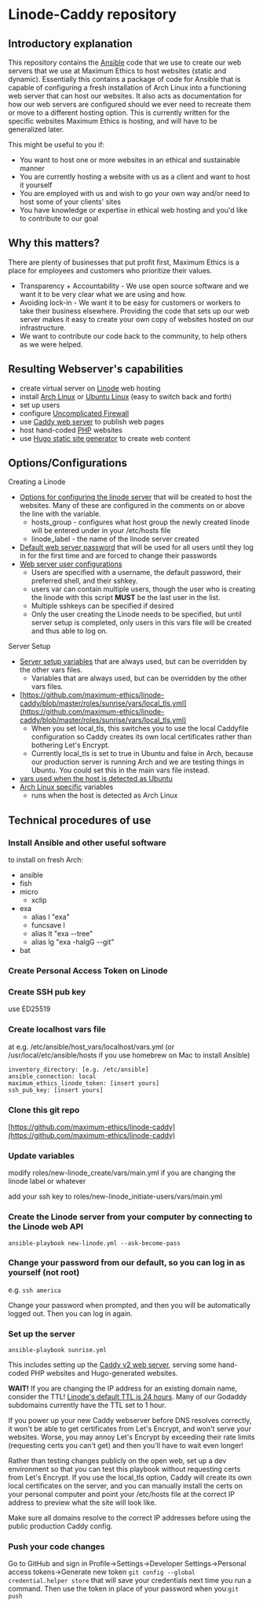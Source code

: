# Linode-Caddy repository

## Introductory explanation

This repository contains the [Ansible](https://www.ansible.com/) code that we use to create our web servers that we use at Maximum Ethics to host websites (static and dynamic). Essentially this contains a package of code for Ansible that is capable of configuring a fresh installation of Arch Linux into a functioning web server that can host our websites.  It also acts as documentation for how our web servers are configured should we ever need to recreate them or move to a different hosting option. This is currently written for the specific websites Maximum Ethics is hosting, and will have to be generalized later.

This might be useful to you if:

- You want to host one or more websites in an ethical and sustainable manner
- You are currently hosting a website with us as a client and want to host it yourself
- You are employed with us and wish to go your own way and/or need to host some of your clients' sites
- You have knowledge or expertise in ethical web hosting and you'd like to contribute to our goal

## Why this matters?

There are plenty of businesses that put profit first, Maximum Ethics is a place for employees and customers who prioritize their values.

- Transparency + Accountability - We use open source software and we want it to be very clear what we are using and how.
- Avoiding lock-in - We want it to be easy for customers or workers to take their business elsewhere. Providing the code that sets up our web server makes it easy to create your own copy of websites hosted on our infrastructure.
- We want to contribute our code back to the community, to help others as we were helped.

## Resulting Webserver's capabilities

- create virtual server on [Linode](https://www.linode.com/) web hosting
- install [Arch Linux](https://archlinux.org/) or [Ubuntu Linux](https://ubuntu.com/) (easy to switch back and forth)
- set up users
- configure [Uncomplicated Firewall](https://en.wikipedia.org/wiki/Uncomplicated_Firewall)
- use [Caddy web server](https://caddyserver.com/) to publish web pages
- host hand-coded [PHP](https://en.wikipedia.org/wiki/PHP) websites
- use [Hugo static site generator](https://gohugo.io/) to create web content

## Options/Configurations

Creating a Linode

- [Options for configuring the linode server](https://github.com/maximum-ethics/linode-caddy/blob/master/roles/new-linode_create/vars/main.yml) that will be created to host the websites.  Many of these are configured in the comments on or above the line with the variable.
    - hosts_group - configures what host group the newly created linode will be entered under in your /etc/hosts file
    - linode_label - the name of the linode server created
- [Default web server password](https://github.com/maximum-ethics/linode-caddy/blob/master/roles/new-linode_harden/vars/main.yml) that will be used for all users until they log in for the first time and are forced to change their passwords
- [Web server user configurations](https://github.com/maximum-ethics/linode-caddy/blob/master/roles/new-linode_initiate-users/vars/main.yml)
    - Users are specified with a username, the default password, their preferred shell, and their sshkey.
    - users var can contain multiple users, though the user who is creating the linode with this script **MUST** be the last user in the list.
    - Multiple sshkeys can be specified if desired
    - Only the user creating the Linode needs to be specified, but until server setup is completed, only users in this vars file will be created and thus able to log on.

Server Setup

- [Server setup variables](https://github.com/maximum-ethics/linode-caddy/blob/master/roles/sunrise/vars/main.yml) that are always used, but can be overridden by the other vars files.
    - Variables that are always used, but can be overridden by the other vars files.
- [https://github.com/maximum-ethics/linode-caddy/blob/master/roles/sunrise/vars/local_tls.yml](https://github.com/maximum-ethics/linode-caddy/blob/master/roles/sunrise/vars/local_tls.yml)
    - When you set local_tls, this switches you to use the local Caddyfile configuration so Caddy creates its own local certificates rather than bothering Let's Encrypt.
    - Currently local_tls is set to true in Ubuntu and false in Arch, because our production server is running Arch and we are testing things in Ubuntu. You could set this in the main vars file instead.
- [vars used when the host is detected as Ubuntu](https://github.com/maximum-ethics/linode-caddy/blob/master/roles/sunrise/vars/Ubuntu.yml)
- [Arch Linux specific](https://github.com/maximum-ethics/linode-caddy/blob/master/roles/sunrise/vars/Archlinux.yml) variables
    - runs when the host is detected as Arch Linux

## Technical procedures of use

### Install Ansible and other useful software

to install on fresh Arch:

- ansible
- fish
- micro
    - xclip
- exa
    - alias l "exa"
    - funcsave l
    - alias lt "exa --tree"
    - alias lg "exa -halgG --git"
- bat

### Create Personal Access Token on Linode

### Create SSH pub key

use ED25519

### Create localhost vars file

at e.g. /etc/ansible/host_vars/localhost/vars.yml (or 
/usr/local/etc/ansible/hosts if you use homebrew on Mac to install 
Ansible)

```
inventory_directory: [e.g. /etc/ansible]
ansible_connection: local
maximum_ethics_linode_token: [insert yours]
ssh_pub_key: [insert yours]

```

### Clone this git repo

[https://github.com/maximum-ethics/linode-caddy](https://github.com/maximum-ethics/linode-caddy)

### Update variables

modify roles/new-linode_create/vars/main.yml if you are changing the linode label or whatever

add your ssh key to roles/new-linode_initiate-users/vars/main.yml

### Create the Linode server from your computer by connecting to the Linode web API

`ansible-playbook new-linode.yml --ask-become-pass`

### Change your password from our default, so you can log in as yourself (not root)

e.g. `ssh america`

Change your password when prompted, and then you will be automatically logged out. Then you can log in again.

### Set up the server

`ansible-playbook sunrise.yml`

This includes setting up the [Caddy v2 web server](https://caddyserver.com/), serving some hand-coded PHP websites and Hugo-generated websites.

**WAIT!** If you are changing the IP address for an existing domain name, consider the TTL! [Linode's default TTL is 24 hours](https://www.linode.com/docs/platform/manager/dns-manager/#troubleshoot-dns-records). Many of our Godaddy subdomains currently have the TTL set to 1 hour.

If you power up your new Caddy webserver before DNS resolves correctly, it won't be able to get certificates from Let's Encrypt, and won't serve your websites. Worse, you may annoy Let's Encrypt by exceeding their rate limits (requesting certs you can't get) and then you'll have to wait even longer! 

Rather than testing changes publicly on the open web, set up a dev environment so that you can test this playbook without requesting certs from Let's Encrypt. If you use the local_tls option, Caddy will create its own local certificates on the server, and you can manually install the certs on your personal computer and point your /etc/hosts file at the correct IP address to preview what the site will look like.

Make sure all domains resolve to the correct IP addresses before using the public production Caddy config.

### Push your code changes

Go to GitHub and sign in
Profile->Settings->Developer Settings->Personal access tokens->Generate new token `git config --global credential.helper store` that will save your credentials next time you run a command. Then use the token in place of your password when you:`git push`

